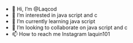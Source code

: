 - 👋 Hi, I’m @Laqcod
- 👀 I’m interested in java script and c
- 🌱 I’m currently learning java script
- 💞️ I’m looking to collaborate on java script and c
- 📫 How to reach me Instagram laquin101

<!---
Laqcod/Laqcod is a ✨ special ✨ repository because its `README.md` (this file) appears on your GitHub profile.
You can click the Preview link to take a look at your changes.
--->
